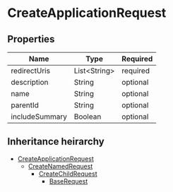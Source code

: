 

# CreateApplicationRequest

## Properties

Name | Type | Required
-------- | -------- | --------
redirectUris | List&lt;String&gt; | required
description | String | optional
name | String | optional
parentId | String | optional
includeSummary | Boolean | optional




## Inheritance heirarchy


* [CreateApplicationRequest](CreateApplicationRequest.md)
    * [CreateNamedRequest](CreateNamedRequest.md)
        * [CreateChildRequest](CreateChildRequest.md)
            * [BaseRequest](BaseRequest.md)
